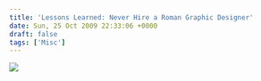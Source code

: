 ```yaml
---
title: 'Lessons Learned: Never Hire a Roman Graphic Designer'
date: Sun, 25 Oct 2009 22:33:06 +0000
draft: false
tags: ['Misc']
---
```


![](/wp-content/uploads/2015/10/lessongs-learned.jpg)